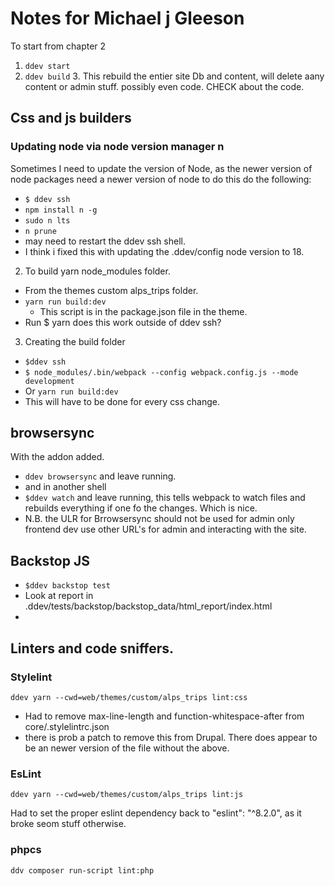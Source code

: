 # Notes for Michael j Gleeson

To start from chapter 2

1. `ddev start`
2. `ddev build`
   3. This rebuild the entier site Db and content, will delete aany content or admin stuff. possibly even code. CHECK about the code.


## Css and js builders

### Updating node via node version manager n

Sometimes I need to update the version of Node, as the newer version of node packages need a newer version of node to do this do the following:

* `$ ddev ssh `
* `npm install n -g `
* `sudo n lts `
*  `n prune`
* may need to restart the ddev ssh shell.
* I think i fixed this with updating the .ddev/config node version to 18.

2. To build yarn node_modules folder.
 - From the themes custom alps_trips folder.
 - `yarn run build:dev`
   - This script is in the package.json file in the theme.
 - Run $ yarn does this work outside of ddev ssh?

3. Creating the build folder
* `$ddev ssh`
* `$ node_modules/.bin/webpack --config webpack.config.js --mode development`
* Or `yarn run build:dev`
* This will have to be done for every css change.

## browsersync
With the addon added.
* `ddev browsersync` and leave running.
* and in another shell
* `$ddev watch` and leave running, this tells webpack to watch files and rebuilds everything if one fo the changes. Which is nice.
* N.B. the ULR for Brrowsersync should not be used for admin only frontend dev use other URL's for admin and interacting with the site.

## Backstop JS
* `$ddev backstop test`
* Look at report in .ddev/tests/backstop/backstop_data/html_report/index.html
*

## Linters and code sniffers.

### Stylelint

```
ddev yarn --cwd=web/themes/custom/alps_trips lint:css
```

* Had to remove max-line-length and function-whitespace-after from core/.stylelintrc.json
* there is prob a patch to remove this from Drupal. There does appear to be an newer version of the file without the above.

### EsLint
```
ddev yarn --cwd=web/themes/custom/alps_trips lint:js
```
Had to set the proper eslint dependency back to  "eslint": "^8.2.0", as it broke seom stuff otherwise.


### phpcs

```
ddv composer run-script lint:php
```
